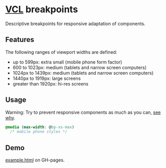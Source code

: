 # [VCL](https://vcl.github.io/) breakpoints

Descriptive breakpoints for responsive adaptation of components.

## Features

The following ranges of viewport widths are defined:

- up to 599px: extra small (mobile phone form factor)
- 600 to 1023px: medium (tablets and narrow screen computers)
- 1024px to 1439px: medium (tablets and narrow screen computers)
- 1440px to 1919px: large screens
- greater than 1920px: hi-res screens

## Usage

Warning: Try to prevent responsive components as much as you can,
[see why](https://vcl.github.io/#responsive-css-via-media-queries).

```css
@media (max-width: @bp-xs-max)
  /* mobile phone styles */
```

## Demo

[example.html](/demo/example.html) on GH-pages.
